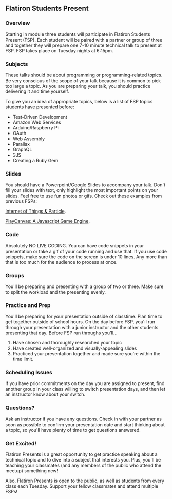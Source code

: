 ## Flatiron Students Present

### Overview
Starting in module three students will participate in Flatiron Students Present (FSP). Each student will be paired with a partner or group of three and together they will prepare one 7-10 minute technical talk to present at FSP. FSP takes place on Tuesday nights at 6:15pm.


### Subjects
These talks should be about programming or programming-related topics. Be very conscious of the scope of your talk because it is common to pick too large a topic. As you are preparing your talk, you should practice delivering it and time yourself.

To give you an idea of appropriate topics, below is a list of FSP topics students have presented before:
- Test-Driven Development
- Amazon Web Services
- Arduino/Raspberry Pi
- OAuth
- Web Assembly
- Parallax
- GraphQL
- 3JS
- Creating a Ruby Gem

### Slides
You should have a Powerpoint/Google Slides to accompany your talk. Don't fill your slides with text, only highlight the most important points on your slides. Feel free to use fun photos or gifs. Check out these examples from previous FSPs:

[Internet of Things & Particle](https://docs.google.com/presentation/d/1i5P5TFCnYqcVYWmRdQSLGlauIyAwYs5GVuEfZEjwCIU/edit?ts=5abba67a#slide=id.p).

[PlayCanvas: A Javascript Game Engine](https://docs.google.com/presentation/d/1xGM1a65oma3hXVVDvkNw8Wjy7kwPc25I6kbo1qcuxCk/edit?ts=5abba645#slide=id.p).

### Code
Absolutely NO LIVE CODING. You can have code snippets in your presentation or take a gif of your code running and use that. If you use code snippets, make sure the code on the screen is under 10 lines. Any more than that is too much for the audience to process at once.

### Groups
You'll be preparing and presenting with a group of two or three. Make sure to split the workload and the presenting evenly. 

### Practice and Prep
You'll be preparing for your presentation outside of classtime. Plan time to get together outside of school hours. On the day before FSP, you'll run through your presentation with a junior instructor and the other students presenting that day. Before FSP run throughs you'll...
  1. Have chosen and thoroughly researched your topic
  2. Have created well-organized and visually-appealing slides
  3. Practiced your presentation together and made sure you're within the time limit. 
  
### Scheduling Issues
If you have prior commitments on the day you are assigned to present, find another group in your class willing to switch presentation days, and then let an instructor know about your switch.

### Questions?
Ask an instructor if you have any questions. Check in with your partner as soon as possible to confirm your presentation date and start thinking about a topic, so you'll have plenty of time to get questions answered.  
  
### Get Excited!
Flatiron Presents is a great opportunity to get practice speaking about a technical topic and to dive into a subject that interests you. Plus, you'll be teaching your classmates (and any members of the public who attend the meetup) something new!

Also, Flatiron Presents is open to the public, as well as students from every class each Tuesday. Support your fellow classmates and attend multiple FSPs!
